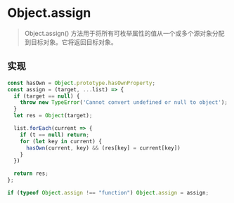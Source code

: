# Object.assign

> Object.assign() 方法用于将所有可枚举属性的值从一个或多个源对象分配到目标对象。它将返回目标对象。

## 实现

```js
const hasOwn = Object.prototype.hasOwnProperty;
const assign = (target, ...list) => {
  if (target == null) {
    throw new TypeError('Cannot convert undefined or null to object');
  }
  let res = Object(target);

  list.forEach(current => {
    if (t == null) return;
    for (let key in current) {
      hasOwn(current, key) && (res[key] = current[key])
    }
  })

  return res;
};

if (typeof Object.assign !== "function") Object.assign = assign;
```
